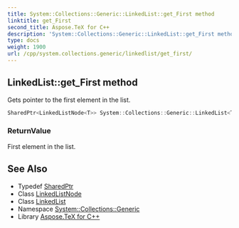 ```yaml
---
title: System::Collections::Generic::LinkedList::get_First method
linktitle: get_First
second_title: Aspose.TeX for C++
description: 'System::Collections::Generic::LinkedList::get_First method. Gets pointer to the first element in the list in C++.'
type: docs
weight: 1900
url: /cpp/system.collections.generic/linkedlist/get_first/
---
```

## LinkedList::get_First method


Gets pointer to the first element in the list.

```cpp
SharedPtr<LinkedListNode<T>> System::Collections::Generic::LinkedList<T>::get_First() const
```


### ReturnValue

First element in the list.

## See Also

* Typedef [SharedPtr](../../../system/sharedptr/)
* Class [LinkedListNode](../../linkedlistnode/)
* Class [LinkedList](../)
* Namespace [System::Collections::Generic](../../)
* Library [Aspose.TeX for C++](../../../)
